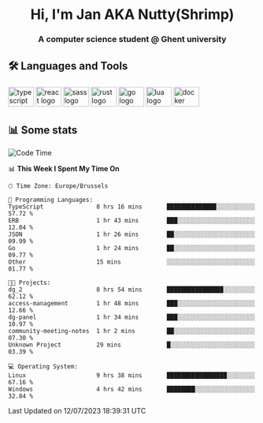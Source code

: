 <h1 align="center">Hi, I'm Jan AKA Nutty(Shrimp)</h1>
<h3 align="center">A computer science student @ Ghent university</h3>

<h2 align="left">🛠️ Languages and Tools</h2>

###

<div align="left">
  <img src="https://cdn.jsdelivr.net/gh/devicons/devicon/icons/typescript/typescript-original.svg" height="40" width="52" alt="typescript logo"  />
  <img src="https://cdn.jsdelivr.net/gh/devicons/devicon/icons/react/react-original.svg" height="40" width="52" alt="react logo"  />
  <img src="https://cdn.jsdelivr.net/gh/devicons/devicon/icons/sass/sass-original.svg" height="40" width="52" alt="sass logo"  />
  <img src="https://cdn.jsdelivr.net/gh/devicons/devicon/icons/rust/rust-plain.svg" height="40" width="52" alt="rust logo"  />
  <img src="https://cdn.jsdelivr.net/gh/devicons/devicon/icons/go/go-original.svg" height="40" width="52" alt="go logo"  />
  <img src="https://cdn.jsdelivr.net/gh/devicons/devicon/icons/lua/lua-original.svg" height="40" width="52" alt="lua logo"  />
  <img src="https://cdn.jsdelivr.net/gh/devicons/devicon/icons/docker/docker-original.svg" height="40" width="52" alt="docker logo"  />
</div>

<h2>📊 Some stats</h2>

<!--START_SECTION:waka-->
![Code Time](http://img.shields.io/badge/Code%20Time-3%2C442%20hrs%206%20mins-blue)

📊 **This Week I Spent My Time On** 

```text
🕑︎ Time Zone: Europe/Brussels

💬 Programming Languages: 
TypeScript               8 hrs 16 mins       ██████████████░░░░░░░░░░░   57.72 % 
ERB                      1 hr 43 mins        ███░░░░░░░░░░░░░░░░░░░░░░   12.04 % 
JSON                     1 hr 26 mins        ██░░░░░░░░░░░░░░░░░░░░░░░   09.99 % 
Go                       1 hr 24 mins        ██░░░░░░░░░░░░░░░░░░░░░░░   09.77 % 
Other                    15 mins             ░░░░░░░░░░░░░░░░░░░░░░░░░   01.77 % 

🐱‍💻 Projects: 
dg_2                     8 hrs 54 mins       ████████████████░░░░░░░░░   62.12 % 
access-management        1 hr 48 mins        ███░░░░░░░░░░░░░░░░░░░░░░   12.66 % 
dg-panel                 1 hr 34 mins        ███░░░░░░░░░░░░░░░░░░░░░░   10.97 % 
community-meeting-notes  1 hr 2 mins         ██░░░░░░░░░░░░░░░░░░░░░░░   07.30 % 
Unknown Project          29 mins             █░░░░░░░░░░░░░░░░░░░░░░░░   03.39 % 

💻 Operating System: 
Linux                    9 hrs 38 mins       █████████████████░░░░░░░░   67.16 % 
Windows                  4 hrs 42 mins       ████████░░░░░░░░░░░░░░░░░   32.84 % 
```


 Last Updated on 12/07/2023 18:39:31 UTC
<!--END_SECTION:waka-->
